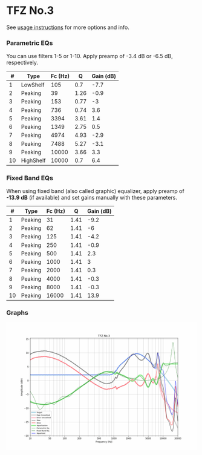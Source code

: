 # TFZ No.3
See [usage instructions](https://github.com/jaakkopasanen/AutoEq#usage) for more options and info.

### Parametric EQs
You can use filters 1-5 or 1-10. Apply preamp of -3.4 dB or -6.5 dB, respectively.

|   # | Type      |   Fc (Hz) |    Q |   Gain (dB) |
|-----|-----------|-----------|------|-------------|
|   1 | LowShelf  |       105 | 0.7  |        -7.7 |
|   2 | Peaking   |        39 | 1.26 |        -0.9 |
|   3 | Peaking   |       153 | 0.77 |        -3   |
|   4 | Peaking   |       736 | 0.74 |         3.6 |
|   5 | Peaking   |      3394 | 3.61 |         1.4 |
|   6 | Peaking   |      1349 | 2.75 |         0.5 |
|   7 | Peaking   |      4974 | 4.93 |        -2.9 |
|   8 | Peaking   |      7488 | 5.27 |        -3.1 |
|   9 | Peaking   |     10000 | 3.66 |         3.3 |
|  10 | HighShelf |     10000 | 0.7  |         6.4 |

### Fixed Band EQs
When using fixed band (also called graphic) equalizer, apply preamp of **-13.9 dB** (if available) and set gains manually with these parameters.

|   # | Type    |   Fc (Hz) |    Q |   Gain (dB) |
|-----|---------|-----------|------|-------------|
|   1 | Peaking |        31 | 1.41 |        -9.2 |
|   2 | Peaking |        62 | 1.41 |        -6   |
|   3 | Peaking |       125 | 1.41 |        -4.2 |
|   4 | Peaking |       250 | 1.41 |        -0.9 |
|   5 | Peaking |       500 | 1.41 |         2.3 |
|   6 | Peaking |      1000 | 1.41 |         3   |
|   7 | Peaking |      2000 | 1.41 |         0.3 |
|   8 | Peaking |      4000 | 1.41 |        -0.3 |
|   9 | Peaking |      8000 | 1.41 |        -0.3 |
|  10 | Peaking |     16000 | 1.41 |        13.9 |

### Graphs
![](./TFZ%20No.3.png)
